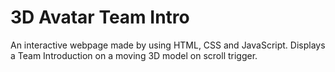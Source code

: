 # 3D Avatar Team Intro

An interactive webpage made by using HTML, CSS and JavaScript. Displays a Team Introduction on a moving 3D model on scroll trigger.